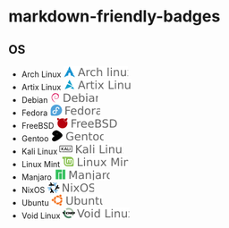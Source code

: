# markdown-friendly-badges

## OS 
- Arch Linux ![Arch](/badges/os/arch.svg)  
- Artix Linux ![Arch](/badges/os/artix.svg)  
- Debian ![Arch](/badges/os/debian.svg)  
- Fedora ![Arch](/badges/os/fedora.svg)  
- FreeBSD ![Arch](/badges/os/freebsd.svg)  
- Gentoo ![Arch](/badges/os/gentoo.svg)  
- Kali Linux ![Arch](/badges/os/kali.svg)  
- Linux Mint ![Arch](/badges/os/mint.svg)  
- Manjaro ![Arch](/badges/os/manjaro.svg)  
- NixOS ![Arch](/badges/os/nixos.svg)  
- Ubuntu ![Arch](/badges/os/ubuntu.svg)  
- Void Linux ![Arch](/badges/os/void.svg)  